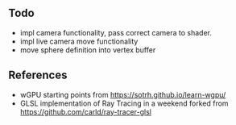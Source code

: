 ## Todo

- impl camera functionality, pass correct camera to shader.
- impl live camera move functionality
- move sphere definition into vertex buffer

## References

- wGPU starting points from https://sotrh.github.io/learn-wgpu/
- GLSL implementation of Ray Tracing in a weekend forked from https://github.com/carld/ray-tracer-glsl